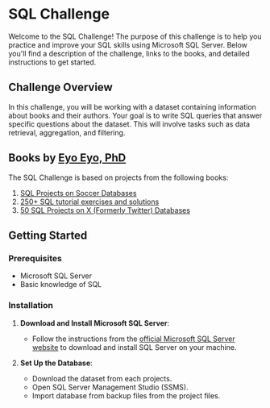 # SQL Challenge 

Welcome to the SQL Challenge! The purpose of this challenge is to help you practice and improve your SQL skills using Microsoft SQL Server. Below you'll find a description of the challenge, links to the books, and detailed instructions to get started.

## Challenge Overview

In this challenge, you will be working with a dataset containing information about books and their authors. Your goal is to write SQL queries that answer specific questions about the dataset. This will involve tasks such as data retrieval, aggregation, and filtering.

## Books by [Eyo Eyo, PhD](https://eyowhite.com)

The SQL Challenge is based on projects from the following books:

1. [SQL Projects on Soccer Databases](https://eyowhite.com/books/sql-projects-on-soccer-databases/)
2. [250+ SQL tutorial exercises and solutions](https://eyowhite.com/books/250-sql-tutorial-exercises-and-solutions/)
3. [50 SQL Projects on X (Formerly Twitter) Databases](https://eyowhite.com/books/50-sql-projects-on-twitterx-databases/)

## Getting Started

### Prerequisites

- Microsoft SQL Server
- Basic knowledge of SQL

### Installation

1. **Download and Install Microsoft SQL Server**:
   - Follow the instructions from the [official Microsoft SQL Server website](https://www.microsoft.com/en-us/sql-server/sql-server-downloads) to download and install SQL Server on your machine.

2. **Set Up the Database**:
   - Download the dataset from each projects.
   - Open SQL Server Management Studio (SSMS).
   - Import database from backup files from the project files.